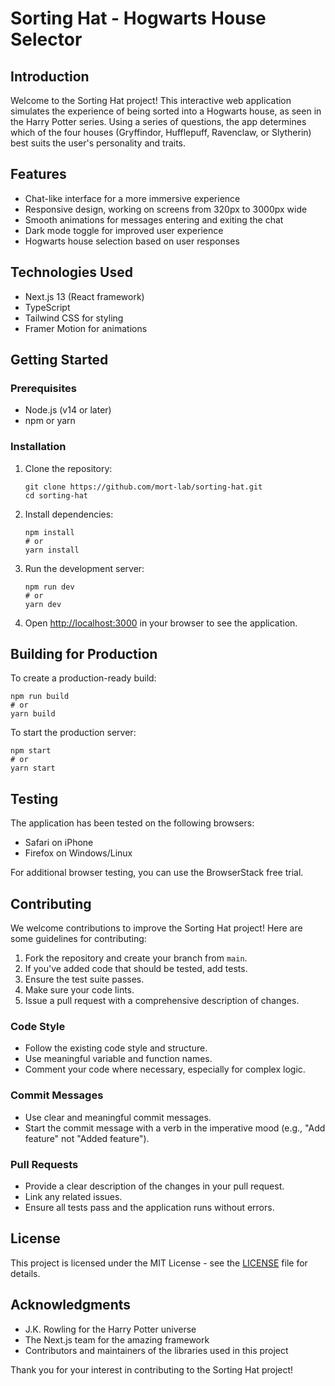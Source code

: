# Sorting Hat - Hogwarts House Selector

## Introduction

Welcome to the Sorting Hat project! This interactive web application simulates the experience of being sorted into a Hogwarts house, as seen in the Harry Potter series. Using a series of questions, the app determines which of the four houses (Gryffindor, Hufflepuff, Ravenclaw, or Slytherin) best suits the user's personality and traits.

## Features

- Chat-like interface for a more immersive experience
- Responsive design, working on screens from 320px to 3000px wide
- Smooth animations for messages entering and exiting the chat
- Dark mode toggle for improved user experience
- Hogwarts house selection based on user responses

## Technologies Used

- Next.js 13 (React framework)
- TypeScript
- Tailwind CSS for styling
- Framer Motion for animations

## Getting Started

### Prerequisites

- Node.js (v14 or later)
- npm or yarn

### Installation

1. Clone the repository:

   ```
   git clone https://github.com/mort-lab/sorting-hat.git
   cd sorting-hat
   ```

2. Install dependencies:

   ```
   npm install
   # or
   yarn install
   ```

3. Run the development server:

   ```
   npm run dev
   # or
   yarn dev
   ```

4. Open [http://localhost:3000](http://localhost:3000) in your browser to see the application.

## Building for Production

To create a production-ready build:

```
npm run build
# or
yarn build
```

To start the production server:

```
npm start
# or
yarn start
```

## Testing

The application has been tested on the following browsers:

- Safari on iPhone
- Firefox on Windows/Linux

For additional browser testing, you can use the BrowserStack free trial.

## Contributing

We welcome contributions to improve the Sorting Hat project! Here are some guidelines for contributing:

1. Fork the repository and create your branch from `main`.
2. If you've added code that should be tested, add tests.
3. Ensure the test suite passes.
4. Make sure your code lints.
5. Issue a pull request with a comprehensive description of changes.

### Code Style

- Follow the existing code style and structure.
- Use meaningful variable and function names.
- Comment your code where necessary, especially for complex logic.

### Commit Messages

- Use clear and meaningful commit messages.
- Start the commit message with a verb in the imperative mood (e.g., "Add feature" not "Added feature").

### Pull Requests

- Provide a clear description of the changes in your pull request.
- Link any related issues.
- Ensure all tests pass and the application runs without errors.

## License

This project is licensed under the MIT License - see the [LICENSE](LICENSE) file for details.

## Acknowledgments

- J.K. Rowling for the Harry Potter universe
- The Next.js team for the amazing framework
- Contributors and maintainers of the libraries used in this project

Thank you for your interest in contributing to the Sorting Hat project!
